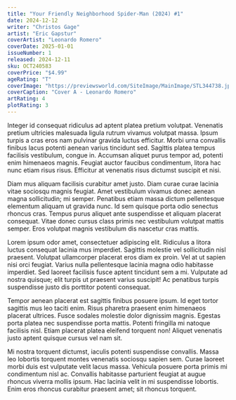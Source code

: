```yaml
---
title: "Your Friendly Neighborhood Spider-Man (2024) #1"
date: 2024-12-12
writer: "Christos Gage"
artist: "Eric Gapstur"
coverArtist: "Leonardo Romero"
coverDate: 2025-01-01
issueNumber: 1
released: 2024-12-11
sku: OCT240583
coverPrice: "$4.99"
ageRating: "T"
coverImage: "https://previewsworld.com/SiteImage/MainImage/STL344738.jpg"
coverCaption: "Cover A - Leonardo Romero"
artRating: 4
plotRating: 3
---
```


Integer id consequat ridiculus ad aptent platea pretium volutpat. Venenatis pretium ultricies malesuada ligula rutrum vivamus volutpat massa. Ipsum turpis a cras eros nam pulvinar gravida luctus efficitur. Morbi urna convallis finibus lacus potenti aenean varius tincidunt sed. Sagittis platea tempus facilisis vestibulum, congue in. Accumsan aliquet purus tempor ad, potenti enim himenaeos magnis. Feugiat auctor faucibus condimentum, litora hac nunc etiam risus risus. Efficitur at venenatis risus dictumst suscipit et nisi.

Diam mus aliquam facilisis curabitur amet justo. Diam curae curae lacinia vitae sociosqu magnis feugiat. Amet vestibulum vivamus donec aenean magna sollicitudin; mi semper. Penatibus etiam massa dictum pellentesque elementum aliquam ut gravida nunc. Id sem quisque porta odio senectus rhoncus cras. Tempus purus aliquet ante suspendisse et aliquam placerat consequat. Vitae donec cursus class primis nec vestibulum volutpat mattis semper. Eros volutpat magnis vestibulum dis nascetur cras mattis.

Lorem ipsum odor amet, consectetuer adipiscing elit. Ridiculus a litora luctus consequat lacinia mus imperdiet. Sagittis molestie vel sollicitudin nisl praesent. Volutpat ullamcorper placerat eros diam ex proin. Vel at ut sapien nisi orci feugiat. Varius nulla pellentesque lacinia magna odio habitasse imperdiet. Sed laoreet facilisis fusce aptent tincidunt sem a mi. Vulputate ad nostra quisque; elit turpis ut praesent varius suscipit! Ac penatibus turpis suspendisse justo dis porttitor potenti consequat.

Tempor aenean placerat est sagittis finibus posuere ipsum. Id eget tortor sagittis mus leo taciti enim. Risus pharetra praesent enim himenaeos placerat ultrices. Fusce sodales molestie dolor dignissim magnis. Egestas porta platea nec suspendisse porta mattis. Potenti fringilla mi natoque facilisis nisl. Etiam placerat platea eleifend torquent non! Aliquet venenatis justo aptent quisque cursus vel nam sit.

Mi nostra torquent dictumst, iaculis potenti suspendisse convallis. Massa leo lobortis torquent montes venenatis sociosqu sapien sem. Curae laoreet morbi duis est vulputate velit lacus massa. Vehicula posuere porta primis mi condimentum nisl ac. Convallis habitasse parturient feugiat at augue rhoncus viverra mollis ipsum. Hac lacinia velit in mi suspendisse lobortis. Enim eros rhoncus curabitur praesent amet; sit rhoncus torquent.